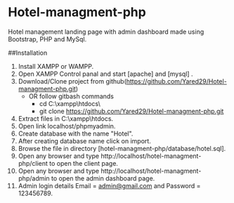 # Hotel-managment-php
Hotel management landing page with admin dashboard made using Bootstrap, PHP and MySql.


##Installation

1. Install XAMPP or WAMPP.
2. Open XAMPP Control panal and start [apache] and [mysql] .
3. Download/Clone project from github(https://github.com/Yared29/Hotel-managment-php.git)
    - OR follow gitbash commands
      - cd C:\\xampp\htdocs\ 
      - git clone https://github.com/Yared29/Hotel-managment-php.git
4. Extract files in C:\xampp\htdocs.
5. Open link localhost/phpmyadmin.
6. Create database with the name "Hotel".
7. After creating database name click on import.
8. Browse the file in directory [hotel-managment-php/database/hotel.sql].
9. Open any browser and type http://localhost/hotel-managment-php/client to open the client page.
10. Open any browser and type http://localhost/hotel-managment-php/admin to open the admin dashboard page.
11. Admin login details Email = admin@gmail.com and Password = 123456789.
